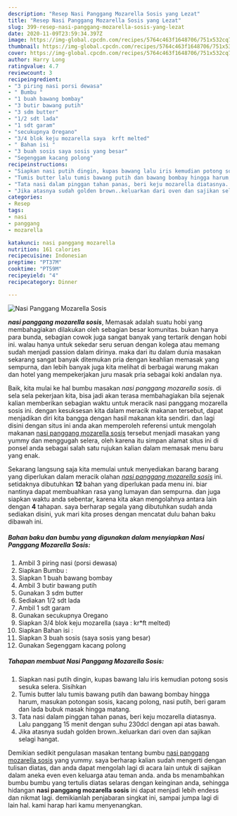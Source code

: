 ```yaml
---
description: "Resep Nasi Panggang Mozarella Sosis yang Lezat"
title: "Resep Nasi Panggang Mozarella Sosis yang Lezat"
slug: 399-resep-nasi-panggang-mozarella-sosis-yang-lezat
date: 2020-11-09T23:59:34.397Z
image: https://img-global.cpcdn.com/recipes/5764c463f1648706/751x532cq70/nasi-panggang-mozarella-sosis-foto-resep-utama.jpg
thumbnail: https://img-global.cpcdn.com/recipes/5764c463f1648706/751x532cq70/nasi-panggang-mozarella-sosis-foto-resep-utama.jpg
cover: https://img-global.cpcdn.com/recipes/5764c463f1648706/751x532cq70/nasi-panggang-mozarella-sosis-foto-resep-utama.jpg
author: Harry Long
ratingvalue: 4.7
reviewcount: 3
recipeingredient:
- "3 piring nasi porsi dewasa"
- " Bumbu "
- "1 buah bawang bombay"
- "3 butir bawang putih"
- "3 sdm butter"
- "1/2 sdt lada"
- "1 sdt garam"
- "secukupnya Oregano"
- "3/4 blok keju mozarella saya  krft melted"
- " Bahan isi "
- "3 buah sosis saya sosis yang besar"
- "Segenggam kacang polong"
recipeinstructions:
- "Siapkan nasi putih dingin, kupas bawang lalu iris kemudian potong sosis sesuka selera. Sisihkan"
- "Tumis butter lalu tumis bawang putih dan bawang bombay hingga harum, masukan potongan sosis, kacang polong, nasi putih, beri garam dan lada bubuk masak hingga matang."
- "Tata nasi dalam pinggan tahan panas, beri keju mozarella diatasnya. Lalu panggang 15 menit dengan suhu 230dcl dengan api atas bawah."
- "Jika atasnya sudah golden brown..keluarkan dari oven dan sajikan selagi hangat."
categories:
- Resep
tags:
- nasi
- panggang
- mozarella

katakunci: nasi panggang mozarella 
nutrition: 161 calories
recipecuisine: Indonesian
preptime: "PT37M"
cooktime: "PT59M"
recipeyield: "4"
recipecategory: Dinner

---
```



![Nasi Panggang Mozarella Sosis](https://img-global.cpcdn.com/recipes/5764c463f1648706/751x532cq70/nasi-panggang-mozarella-sosis-foto-resep-utama.jpg)

<b><i>nasi panggang mozarella sosis</i></b>, Memasak adalah suatu hobi yang membahagiakan dilakukan oleh sebagian besar komunitas. bukan hanya para bunda, sebagian cowok juga sangat banyak yang tertarik dengan hobi ini. walau hanya untuk sekedar seru seruan dengan kolega atau memang sudah menjadi passion dalam dirinya. maka dari itu dalam dunia masakan sekarang sangat banyak ditemukan pria dengan keahlian memasak yang sempurna, dan lebih banyak juga kita melihat di berbagai warung makan dan hotel yang mempekerjakan juru masak pria sebagai koki andalan nya.

Baik, kita mulai ke hal bumbu masakan <i>nasi panggang mozarella sosis</i>. di sela sela pekerjaan kita, bisa jadi akan terasa membahagiakan bila sejenak kalian memberikan sebagian waktu untuk meracik nasi panggang mozarella sosis ini. dengan kesuksesan kita dalam meracik makanan tersebut, dapat menjadikan diri kita bangga dengan hasil makanan kita sendiri. dan lagi disini dengan situs ini anda akan memperoleh referensi untuk mengolah makanan <u>nasi panggang mozarella sosis</u> tersebut menjadi masakan yang yummy dan menggugah selera, oleh karena itu simpan alamat situs ini di ponsel anda sebagai salah satu rujukan kalian dalam memasak menu baru yang enak.




Sekarang langsung saja kita memulai untuk menyediakan barang barang yang diperlukan dalam meracik olahan <u><i>nasi panggang mozarella sosis</i></u> ini. setidaknya dibutuhkan <b>12</b> bahan yang diperlukan pada menu ini. biar nantinya dapat membuahkan rasa yang lumayan dan sempurna. dan juga siapkan waktu anda sebentar, karena kita akan mengolahnya antara lain dengan <b>4</b> tahapan. saya berharap segala yang dibutuhkan sudah anda sediakan disini, yuk mari kita proses dengan mencatat dulu bahan baku dibawah ini.

<!--inarticleads1-->

##### Bahan baku dan bumbu yang digunakan dalam menyiapkan Nasi Panggang Mozarella Sosis:

1. Ambil 3 piring nasi (porsi dewasa)
1. Siapkan  Bumbu :
1. Siapkan 1 buah bawang bombay
1. Ambil 3 butir bawang putih
1. Gunakan 3 sdm butter
1. Sediakan 1/2 sdt lada
1. Ambil 1 sdt garam
1. Gunakan secukupnya Oregano
1. Siapkan 3/4 blok keju mozarella (saya : kr*ft melted)
1. Siapkan  Bahan isi :
1. Siapkan 3 buah sosis (saya sosis yang besar)
1. Gunakan Segenggam kacang polong




<!--inarticleads2-->

##### Tahapan membuat Nasi Panggang Mozarella Sosis:

1. Siapkan nasi putih dingin, kupas bawang lalu iris kemudian potong sosis sesuka selera. Sisihkan
1. Tumis butter lalu tumis bawang putih dan bawang bombay hingga harum, masukan potongan sosis, kacang polong, nasi putih, beri garam dan lada bubuk masak hingga matang.
1. Tata nasi dalam pinggan tahan panas, beri keju mozarella diatasnya. Lalu panggang 15 menit dengan suhu 230dcl dengan api atas bawah.
1. Jika atasnya sudah golden brown..keluarkan dari oven dan sajikan selagi hangat.




Demikian sedikit pengulasan masakan tentang bumbu <u>nasi panggang mozarella sosis</u> yang yummy. saya berharap kalian sudah mengerti dengan tulisan diatas, dan anda dapat mengolah lagi di acara lain untuk di sajikan dalam aneka even even keluarga atau teman anda. anda bs menambahkan bumbu bumbu yang tertulis diatas selaras dengan keinginan anda, sehingga hidangan <b>nasi panggang mozarella sosis</b> ini dapat menjadi lebih endess dan nikmat lagi. demikianlah penjabaran singkat ini, sampai jumpa lagi di lain hal. kami harap hari kamu menyenangkan.
